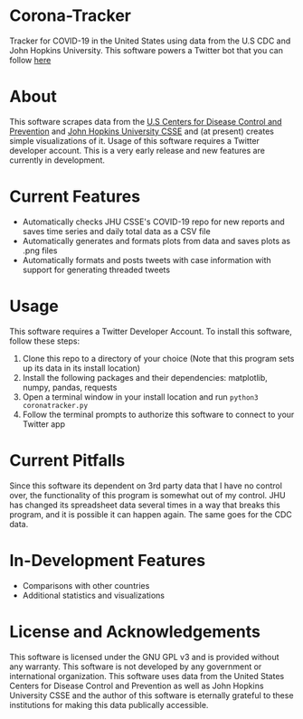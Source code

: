# Corona-Tracker
Tracker for COVID-19 in the United States using data from the U.S CDC and John Hopkins University. This software powers a Twitter bot that you can follow [here](https://twitter.com/TrackerCorona)

# About
This software scrapes data from the [U.S Centers for Disease Control and Prevention](https://www.cdc.gov/coronavirus/2019-ncov/cases-in-us.html)
and [John Hopkins University CSSE](https://github.com/CSSEGISandData/COVID-19)
and (at present) creates simple visualizations of it. Usage of this software requires a Twitter developer account.
This is a very early release and new features are currently in development.

# Current Features
- Automatically checks JHU CSSE's COVID-19 repo for new reports and saves time series and daily total data as a CSV file
- Automatically generates and formats plots from data and saves plots as .png files
- Automatically formats and posts tweets with case information with support for generating threaded tweets

# Usage
This software requires a Twitter Developer Account. To install this software, follow these steps:

1. Clone this repo to a directory of your choice (Note that this program sets up its data in its install location)
2. Install the following packages and their dependencies: matplotlib, numpy, pandas, requests
3. Open a terminal window in your install location and run `python3 coronatracker.py`
4. Follow the terminal prompts to authorize this software to connect to your Twitter app

# Current Pitfalls
Since this software its dependent on 3rd party data that I have no control over, the functionality of this program is somewhat out of my control.
JHU has changed its spreadsheet data several times in a way that breaks this program, and it is possible it can happen again. The same goes for the CDC data.

# In-Development Features
- Comparisons with other countries
- Additional statistics and visualizations

# License and Acknowledgements
This software is licensed under the GNU GPL v3 and is provided without any warranty. This software is not developed by any government or international organization.
This software uses data from the United States Centers for Disease Control and Prevention as well as John Hopkins University CSSE and the author of this software is eternally grateful
to these institutions for making this data publically accessible.
